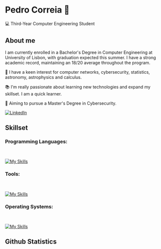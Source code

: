 # **Pedro Correia** 🚀
 💻 Third-Year Computer Engineering Student 

## About me
I am currently enrolled in a Bachelor's Degree in Computer Engineering at University of Lisbon, with graduation expected this summer. I have a strong academic record, maintaining an 18/20 average throughout the program.

📖 I have a keen interest for computer networks, cybersecurity, statistics, astronomy, astrophysics and calculus. 

📚 I'm really passionate about learning new technologies and expand my skillset. I am a quick learner.

🔐 Aiming to pursue a Master's Degree in Cybersecurity.

[![LinkedIn](https://img.shields.io/badge/LinkedIn-Profile-blue?style=for-the-badge&logo=linkedin)](https://www.linkedin.com/in/omeir2404/)


## Skillset

### Programming Languages:
<br>

[![My Skills](https://skillicons.dev/icons?i=c,java,python,mysql,html,css,js,haskell)](https://skillicons.dev) <br>

### Tools:
<br>

[![My Skills](https://skillicons.dev/icons?i=vscode,idea,eclipse,git,github)](https://skillicons.dev) <br>

### Operating Systems:
<br>

[![My Skills](https://skillicons.dev/icons?i=linux,windows)](https://skillicons.dev) <br>

## Github Statistics

<!--![GitHub Stats](https://github-readme-stats.vercel.app/api?username=Pedroc21s&show_icons=true&locale=en)-->

<!--![Top Languages](https://github-readme-stats.vercel.app/api/top-langs?username=Pedroc21s&show_icons=true&locale=en&layout=compact)-->